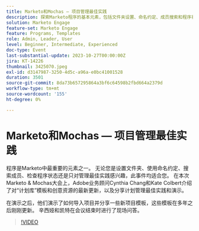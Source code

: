 ```yaml
---
title: Marketo和Mochas — 项目管理最佳实践
description: 探索Marketo程序的基本元素，包括文件夹设置、命名约定、成员搜索和程序状态检查，以及程序库模板、创意资源和最佳实践演示的最新更新。
solution: Marketo Engage
feature-set: Marketo Engage
feature: Programs, Templates
role: Admin, Leader, User
level: Beginner, Intermediate, Experienced
doc-type: Event
last-substantial-update: 2023-10-27T00:00:00Z
jira: KT-14226
thumbnail: 3425070.jpeg
exl-id: d3147987-3250-4d5c-a96a-e0bc41001528
duration: 3501
source-git-commit: 8da73b657295864a3bf6c64598b2fbd664a2379d
workflow-type: tm+mt
source-wordcount: '155'
ht-degree: 0%

---
```


# Marketo和Mochas — 项目管理最佳实践

程序是Marketo中最重要的元素之一。 无论您是设置文件夹、使用命名约定、搜索成员、检查程序状态还是只对管理最佳实践感兴趣，此事件均适合您。 在本次Marketo &amp; Mochas大会上，Adobe业务顾问Cynthia Chang和Kate Colbert介绍了对“计划库”模板和创意资源的最新更新，以及分享计划管理最佳实践和演示。

在演示之后，他们演示了如何导入项目并分享一些新项目模板，这些模板在多年之后刚刚更新。 辛西娅和凯特在会议结束时进行了现场问答。

>[!VIDEO](https://video.tv.adobe.com/v/3425070/?learn=on)
